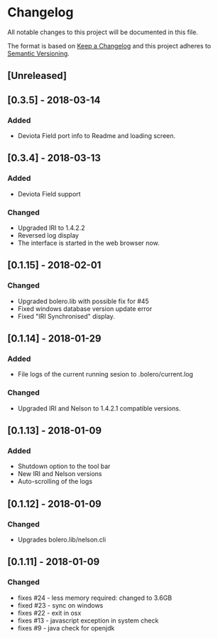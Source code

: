 # Changelog

All notable changes to this project will be documented in this file.

The format is based on [Keep a Changelog](http://keepachangelog.com/en/1.0.0/)
and this project adheres to [Semantic Versioning](http://semver.org/spec/v2.0.0.html).

## [Unreleased]

## [0.3.5] - 2018-03-14

### Added

- Deviota Field port info to Readme and loading screen.

## [0.3.4] - 2018-03-13

### Added

- Deviota Field support

### Changed

- Upgraded IRI to 1.4.2.2
- Reversed log display
- The interface is started in the web browser now.

## [0.1.15] - 2018-02-01

### Changed

- Upgraded bolero.lib with possible fix for #45
- Fixed windows database version update error
- Fixed "IRI Synchronised" display.

## [0.1.14] - 2018-01-29

### Added

- File logs of the current running sesion to .bolero/current.log

### Changed

- Upgraded IRI and Nelson to 1.4.2.1 compatible versions.

## [0.1.13] - 2018-01-09

### Added

- Shutdown option to the tool bar
- New IRI and Nelson versions
- Auto-scrolling of the logs

## [0.1.12] - 2018-01-09

### Changed

- Upgrades bolero.lib/nelson.cli

## [0.1.11] - 2018-01-09

### Changed

- fixes #24 - less memory required: changed to 3.6GB
- fixed #23 - sync on windows
- fixes #22 - exit in osx
- fixes #13 - javascript exception in system check
- fixes #9 - java check for openjdk
